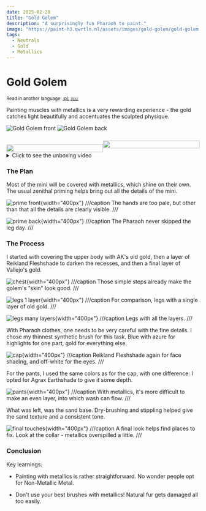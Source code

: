 ```yaml
---
date: 2025-02-28
title: "Gold Golem"
description: "A surprisingly fun Pharaoh to paint."
image: "https://paint-h3.qwrtln.nl/assets/images/gold-golem/gold-golem.webp"
tags:
  - Neutrals
  - Gold
  - Metallics
---
```

# Gold Golem
<small>Read in another language: [:pl:](https://pl.paint-h3.qwrtln.nl/posts/2025/02/złoty-golem/) [:ru:](https://ru.paint-h3.qwrtln.nl/posts/2025/02/золотой-голем/)</small>

Painting muscles with metallics is a very rewarding experience - the gold catches light beautifully and accentuates the sculpted physique.

![Gold Golem front](../assets/images/gold-golem/gold-golem-front.webp)
![Gold Golem back](../assets/images/gold-golem/gold-golem-back.webp)

<!--more-->

<div style="display: flex; min-width: 100%; align-items: center">
  <div style="width: 50%; padding-top: 20px">
    <img src="/assets/images/gold-golem/gold-golem.webp" style="width: 100%; display: block" />
  </div>
  <div style="width: 50%; position: relative;">
    <img src="/assets/images/gold-golem/card.webp" style="width: 100%; display: block"/>
    <a href="https://homm3bg.wiki/units/gold_golems" style="position: absolute; top: 0; left: 0; width: 100%; height: 100%; z-index: 10; display: block;"></a>
  </div>
</div>

<details><summary>Click to see the unboxing video</summary>
  <video width="1280" height="720" controls preload="none">
    <source src="/assets/videos/gold-golem.webm" type="video/webm">
  </video>
</details>

### The Plan

Most of the mini will be covered with metallics, which shine on their own.
The usual zenithal priming helps bring out all the details of the mini.

![prime front](../assets/images/gold-golem/raw/1.webp){width="400px"}
///caption
The hands are too pale, but other than that all the details are clearly visible.
///

![prime back](../assets/images/gold-golem/raw/2.webp){width="400px"}
///caption
The Pharaoh never skipped the leg day.
///

### The Process

I started with covering the upper body with AK's old gold, then a layer of Reikland Fleshshade to darken the recesses, and then a final layer of Vallejo's gold.

![chest](../assets/images/gold-golem/raw/3.webp){width="400px"}
///caption
Those simple steps already make the golem's "skin" look good.
///

![legs 1 layer](../assets/images/gold-golem/raw/4.webp){width="400px"}
///caption
For comparison, legs with a single layer of old gold.
///

![legs many layers](../assets/images/gold-golem/raw/6.webp){width="400px"}
///caption
Legs with all the layers.
///

With Pharaoh clothes, one needs to be very careful with the fine details.
I chose my thinnest synthetic brush for this task.
Blue with azure for highlights for one part, gold for everything else.

![cap](../assets/images/gold-golem/raw/7.webp){width="400px"}
///caption
Reikland Fleshshade again for face shading, and off-white for the eyes.
///

For the pants, I used the same colors as for the cap, with one difference: I opted for Agrax Earthshade to give it some depth.

![pants](../assets/images/gold-golem/raw/9.webp){width="400px"}
///caption
With metallics, it's more difficult to make an even layer, into which wash can flow.
///

What was left, was the sand base.
Dry-brushing and stippling helped give the sand texture and a consistent tone.

![final touches](../assets/images/gold-golem/raw/10.webp){width="400px"}
///caption
A final look helps find places to fix. Look at the collar - metallics overspilled a little.
///

### Conclusion

Key learnings:

- Painting with metallics is rather straightforward.
No wonder people opt for Non-Metallic Metal.

- Don't use your best brushes with metallics!
Natural fur gets damaged all too easily.
